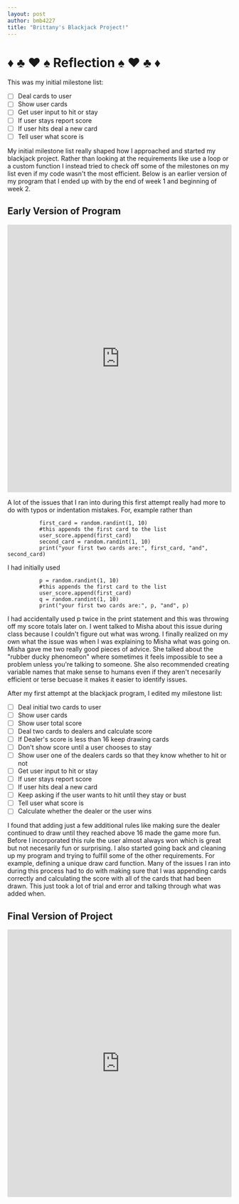 ```yaml
---
layout: post
author: bmb4227
title: "Brittany's Blackjack Project!"
---
```

# :diamonds: :clubs: :hearts: :spades: Reflection :spades: :hearts: :clubs: :diamonds:

This was my initial milestone list:
- [ ] Deal cards to user
- [ ] Show user cards
- [ ] Get user input to hit or stay
- [ ] If user stays report score
- [ ] If user hits deal a new card
- [ ] Tell user what score is

My initial milestone list really shaped how I approached and started my blackjack project. Rather than looking at the requirements like use a loop or a custom function I instead tried to check off some of the milestones on my list even if my code wasn't the most efficient. Below is an earlier version of my program that I ended up with by the end of week 1 and beginning of week 2.

## Early Version of Program
<iframe src="https://trinket.io/embed/python/c328381de8" width="100%" height="600" frameborder="0" marginwidth="0" marginheight="0" allowfullscreen></iframe>

A lot of the issues that I ran into during this first attempt really had more to do with typos or indentation mistakes. For, example rather than 
```     
          first_card = random.randint(1, 10)
          #this appends the first card to the list
          user_score.append(first_card)
          second_card = random.randint(1, 10)
          print("your first two cards are:", first_card, "and", second_card)
```
I had initially used

```     
          p = random.randint(1, 10)
          #this appends the first card to the list
          user_score.append(first_card)
          q = random.randint(1, 10)
          print("your first two cards are:", p, "and", p)
```
I had accidentally used p twice in the print statement and this was throwing off my score totals later on. I went talked to Misha about this issue during class because I couldn't figure out what was wrong. I finally realized on my own what the issue was when I was explaining to Misha what was going on. Misha gave me two really good pieces of advice. She talked about the "rubber ducky phenomeon" where sometimes it feels impossible to see a problem unless you're talking to someone. She also recommended creating variable names that make sense to humans even if they aren't necesarily efficient or terse becuase it makes it easier to identify issues.

After my first attempt at the blackjack program, I edited my milestone list:

- [ ] Deal  initial two cards to user
- [ ] Show user cards
- [ ] Show user total score
- [ ] Deal two cards to dealers and calculate score
- [ ] If Dealer's score is less than 16 keep drawing cards
- [ ] Don't show score until a user chooses to stay
- [ ] Show user one of the dealers cards so that they know whether to hit or not
- [ ] Get user input to hit or stay
- [ ] If user stays report score
- [ ] If user hits deal a new card
- [ ] Keep asking if the user wants to hit until they stay or bust
- [ ] Tell user what score is
- [ ] Calculate whether the dealer or the user wins

I found that adding just a few additional rules like making sure the dealer continued to draw until they reached above 16 made the game more fun. Before I incorporated this rule the user almost always won which is great but not necesarily fun or surprising. I also started going back and cleaning up my program and trying to fulfill some of the other requirements. For example, defining a unique draw card function. Many of the issues I ran into during this process had to do with making sure that I was appending cards correctly and calculating the score with all of the cards that had been drawn. This just took a lot of trial and error and talking through what was added when. 

## Final Version of Project
<iframe src="https://trinket.io/embed/python/024df48c89" width="100%" height="600" frameborder="0" marginwidth="0" marginheight="0" allowfullscreen></iframe>
